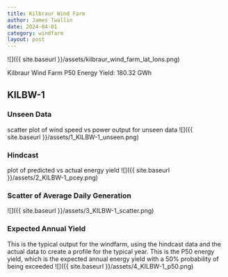 ```yaml
---
title: Kilbraur Wind Farm
author: James Twallin
date: 2024-04-01
category: windfarm
layout: post
---
```

![]({{ site.baseurl }}/assets/kilbraur_wind_farm_lat_lons.png)

Kilbraur Wind Farm P50 Energy Yield: 180.32 GWh

KILBW-1
-------------
### Unseen Data 
scatter plot of wind speed vs power output for unseen data
![]({{ site.baseurl }}/assets/1_KILBW-1_unseen.png)
### Hindcast 
plot of predicted vs actual energy yield
![]({{ site.baseurl }}/assets/2_KILBW-1_pcey.png)
### Scatter of Average Daily Generation 

![]({{ site.baseurl }}/assets/3_KILBW-1_scatter.png)
### Expected Annual Yield 
This is the typical output for the windfarm, using the hindcast data and the actual data to create a profile for the typical year. This is the P50 energy yield, which is the expected annual energy yield with a 50% probability of being exceeded
![]({{ site.baseurl }}/assets/4_KILBW-1_p50.png)

